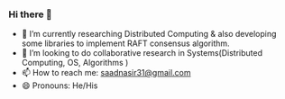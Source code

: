 ### Hi there 👋


- 🔭 I’m currently researching Distributed Computing & also developing some libraries to implement RAFT consensus algorithm.
- 🤔 I’m looking to do collaborative research in Systems(Distributed Computing, OS, Algorithms )
- 📫 How to reach me: saadnasir31@gmail.com
- 😄 Pronouns: He/His


